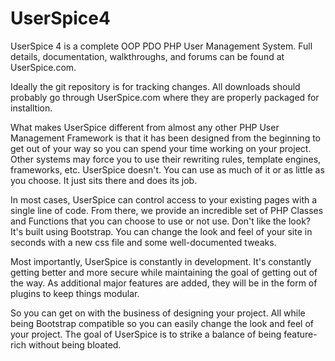 # UserSpice4
UserSpice 4 is a complete OOP PDO PHP User Management System.  Full details, documentation, walkthroughs, and forums can be found at UserSpice.com.

Ideally the git repository is for tracking changes.  All downloads should probably go through UserSpice.com where they are properly packaged for installtion. 

What makes UserSpice different from almost any other PHP User Management Framework is that it has been designed from the beginning to get out of your way so you can spend your time working on your project. Other systems may force you to use their rewriting rules, template engines, frameworks, etc. UserSpice doesn't. You can use as much of it or as little as you choose. It just sits there and does its job.

In most cases, UserSpice can control access to your existing pages with a single line of code. From there, we provide an incredible set of PHP Classes and Functions that you can choose to use or not use. Don't like the look? It's built using Bootstrap. You can change the look and feel of your site in seconds with a new css file and some well-documented tweaks.

Most importantly, UserSpice is constantly in development. It's constantly getting better and more secure while maintaining the goal of getting out of the way. As additional major features are added, they will be in the form of plugins to keep things modular.

So you can get on with the business of designing your project. All while being Bootstrap compatible so you can easily change the look and feel of your project. The goal of UserSpice is to strike a balance of being feature-rich without being bloated.
